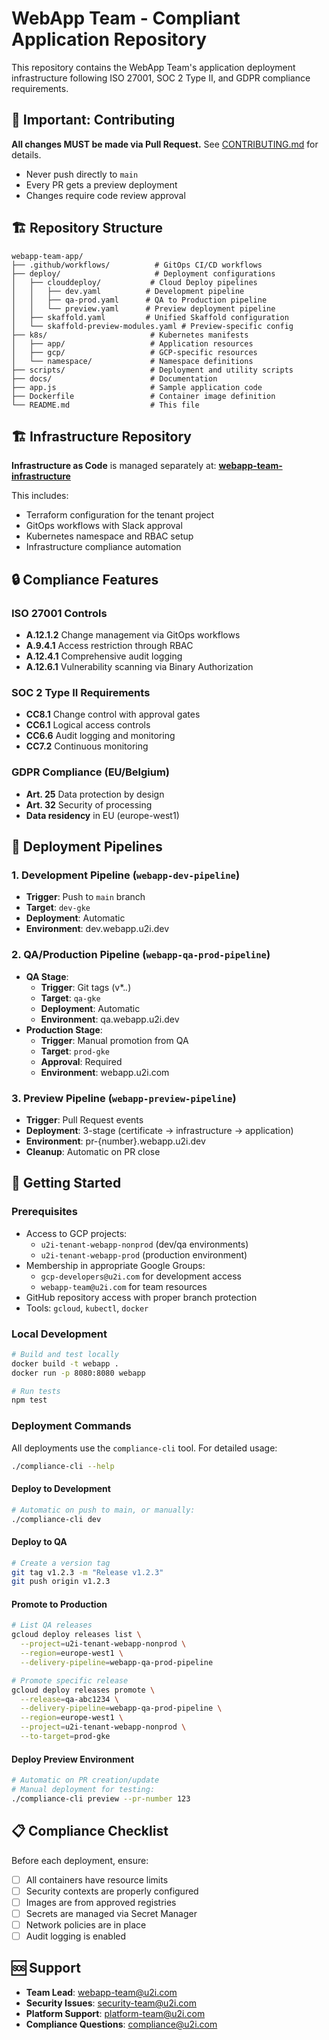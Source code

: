 # WebApp Team - Compliant Application Repository

This repository contains the WebApp Team's application deployment infrastructure following ISO 27001, SOC 2 Type II, and GDPR compliance requirements.

## 🚨 Important: Contributing
**All changes MUST be made via Pull Request.** See [CONTRIBUTING.md](CONTRIBUTING.md) for details.
- Never push directly to `main`
- Every PR gets a preview deployment
- Changes require code review approval

## 🏗️ Repository Structure

```
webapp-team-app/
├── .github/workflows/          # GitOps CI/CD workflows
├── deploy/                     # Deployment configurations
│   ├── clouddeploy/           # Cloud Deploy pipelines
│   │   ├── dev.yaml          # Development pipeline
│   │   ├── qa-prod.yaml      # QA to Production pipeline
│   │   └── preview.yaml      # Preview deployment pipeline
│   ├── skaffold.yaml         # Unified Skaffold configuration
│   └── skaffold-preview-modules.yaml # Preview-specific config
├── k8s/                       # Kubernetes manifests
│   ├── app/                   # Application resources
│   ├── gcp/                   # GCP-specific resources
│   └── namespace/             # Namespace definitions
├── scripts/                   # Deployment and utility scripts
├── docs/                      # Documentation
├── app.js                     # Sample application code
├── Dockerfile                 # Container image definition
└── README.md                  # This file
```

## 🏗️ Infrastructure Repository

**Infrastructure as Code** is managed separately at:
**[webapp-team-infrastructure](https://github.com/u2i/webapp-team-infrastructure)**

This includes:
- Terraform configuration for the tenant project
- GitOps workflows with Slack approval
- Kubernetes namespace and RBAC setup
- Infrastructure compliance automation

## 🔒 Compliance Features

### ISO 27001 Controls
- **A.12.1.2** Change management via GitOps workflows
- **A.9.4.1** Access restriction through RBAC
- **A.12.4.1** Comprehensive audit logging
- **A.12.6.1** Vulnerability scanning via Binary Authorization

### SOC 2 Type II Requirements  
- **CC8.1** Change control with approval gates
- **CC6.1** Logical access controls
- **CC6.6** Audit logging and monitoring
- **CC7.2** Continuous monitoring

### GDPR Compliance (EU/Belgium)
- **Art. 25** Data protection by design
- **Art. 32** Security of processing
- **Data residency** in EU (europe-west1)

## 🚀 Deployment Pipelines

### 1. Development Pipeline (`webapp-dev-pipeline`)
- **Trigger**: Push to `main` branch
- **Target**: `dev-gke` 
- **Deployment**: Automatic
- **Environment**: dev.webapp.u2i.dev

### 2. QA/Production Pipeline (`webapp-qa-prod-pipeline`)
- **QA Stage**:
  - **Trigger**: Git tags (v*.*.*)
  - **Target**: `qa-gke`
  - **Deployment**: Automatic
  - **Environment**: qa.webapp.u2i.dev
- **Production Stage**:
  - **Trigger**: Manual promotion from QA
  - **Target**: `prod-gke`
  - **Approval**: Required
  - **Environment**: webapp.u2i.com

### 3. Preview Pipeline (`webapp-preview-pipeline`)
- **Trigger**: Pull Request events
- **Deployment**: 3-stage (certificate → infrastructure → application)
- **Environment**: pr-{number}.webapp.u2i.dev
- **Cleanup**: Automatic on PR close

## 🔧 Getting Started

### Prerequisites
- Access to GCP projects:
  - `u2i-tenant-webapp-nonprod` (dev/qa environments)
  - `u2i-tenant-webapp-prod` (production environment)
- Membership in appropriate Google Groups:
  - `gcp-developers@u2i.com` for development access
  - `webapp-team@u2i.com` for team resources
- GitHub repository access with proper branch protection
- Tools: `gcloud`, `kubectl`, `docker`

### Local Development
```bash
# Build and test locally
docker build -t webapp .
docker run -p 8080:8080 webapp

# Run tests
npm test
```

### Deployment Commands

All deployments use the `compliance-cli` tool. For detailed usage:
```bash
./compliance-cli --help
```

#### Deploy to Development
```bash
# Automatic on push to main, or manually:
./compliance-cli dev
```

#### Deploy to QA
```bash
# Create a version tag
git tag v1.2.3 -m "Release v1.2.3"
git push origin v1.2.3
```

#### Promote to Production
```bash
# List QA releases
gcloud deploy releases list \
  --project=u2i-tenant-webapp-nonprod \
  --region=europe-west1 \
  --delivery-pipeline=webapp-qa-prod-pipeline

# Promote specific release
gcloud deploy releases promote \
  --release=qa-abc1234 \
  --delivery-pipeline=webapp-qa-prod-pipeline \
  --region=europe-west1 \
  --project=u2i-tenant-webapp-nonprod \
  --to-target=prod-gke
```

#### Deploy Preview Environment
```bash
# Automatic on PR creation/update
# Manual deployment for testing:
./compliance-cli preview --pr-number 123
```

## 📋 Compliance Checklist

Before each deployment, ensure:
- [ ] All containers have resource limits
- [ ] Security contexts are properly configured
- [ ] Images are from approved registries
- [ ] Secrets are managed via Secret Manager
- [ ] Network policies are in place
- [ ] Audit logging is enabled

## 🆘 Support

- **Team Lead**: webapp-team@u2i.com
- **Security Issues**: security-team@u2i.com  
- **Platform Support**: platform-team@u2i.com
- **Compliance Questions**: compliance@u2i.com
